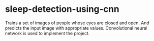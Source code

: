 # sleep-detection-using-cnn

Trains a set of images of people whose eyes are closed and open. And predicts the input image with appropriate values. Convolutional neural network is used to implement the project.
